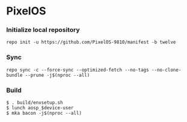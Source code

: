 # PixelOS #

### Initialize local repository ###
```
repo init -u https://github.com/PixelOS-9810/manifest -b twelve
```

### Sync ###
```
repo sync -c --force-sync --optimized-fetch --no-tags --no-clone-bundle --prune -j$(nproc --all)
```

### Build ###

```
$ . build/envsetup.sh
$ lunch aosp_$device-user
$ mka bacon -j$(nproc --all)
```
